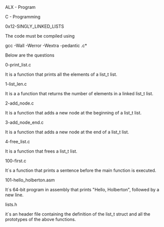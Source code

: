 ALX - Program

C - Programming

0x12-SINGLY_LINKED_LISTS

The code must be compiled using



gcc -Wall -Werror -Wextra -pedantic .c*

Below are the questions



0-print_list.c

It is a function that prints all the elements of a list_t list.



1-list_len.c

It is a a function that returns the number of elements in a linked list_t list.



2-add_node.c

It is a function that adds a new node at the beginning of a list_t list.



3-add_node_end.c

It is a function that adds a new node at the end of a list_t list.



4-free_list.c

It is a function that frees a list_t list.



100-first.c

It`s a function that prints a sentence before the main function is executed.



101-hello_holberton.asm

It`s 64-bit program in assembly that prints "Hello, Holberton", followed by a new line.



lists.h

it`s an header file containing the definition of the list_t struct and all the prototypes of the above functions.
